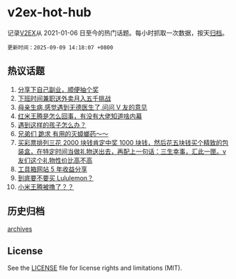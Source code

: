 # v2ex-hot-hub

 记录[V2EX](https://www.v2ex.com/)从 2021-01-06 日至今的热门话题。每小时抓取一次数据，按天[归档](archives)。

`更新时间：2025-09-09 14:18:07 +0800`

## 热议话题

1. [分享下自己副业，顺便抽个奖](https://www.v2ex.com/t/1157930)
1. [下班时间兼职送外卖月入五千挑战](https://www.v2ex.com/t/1157829)
1. [母亲生病,感觉遇到无德医生了,问问 V 友的意见](https://www.v2ex.com/t/1157822)
1. [红米王腾是怎么回事，有没有大佬知道啥内幕](https://www.v2ex.com/t/1157918)
1. [遇到这样的孩子怎么办？](https://www.v2ex.com/t/1157845)
1. [兄弟们 跪求 有用的灭蟑螂药～～](https://www.v2ex.com/t/1157884)
1. [买彩票排列三花 2000 块钱肯定中奖 1000 块钱，然后花五块钱买个精致的包装盒，在特定时间当做礼物送出去，再配上一句话：三生幸事，汇此一匣。v 友们这个礼物性价比高不高](https://www.v2ex.com/t/1157904)
1. [工具箱网站 5 年收益分享](https://www.v2ex.com/t/1157801)
1. [到底要不要买 Lululemon？](https://www.v2ex.com/t/1157917)
1. [小米王腾被撸了？？](https://www.v2ex.com/t/1157891)

## 历史归档

[archives](archives)

## License

See the [LICENSE](LICENSE) file for license rights and limitations (MIT).
